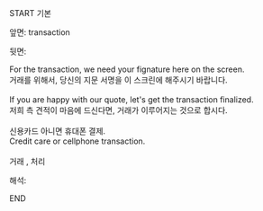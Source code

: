 START
기본

앞면:
transaction


뒷면:
<div>For the transaction, we need your fignature here on the screen. </div><div><div>거래를 위해서, 당신의 지문 서명을 이 스크린에 해주시기 바랍니다.</div></div><div><br></div><div><div>If you are happy with our quote, let's get the transaction finalized. </div><div><div>저희 측 견적이 마음에 드신다면, 거래가 이루어지는 것으로 합시다.</div></div></div><br><div><div>신용카드 아니면 휴대폰 결제.</div></div><div><div>Credit care or cellphone transaction.</div></div><br>거래 , 처리<br>


해석:

END